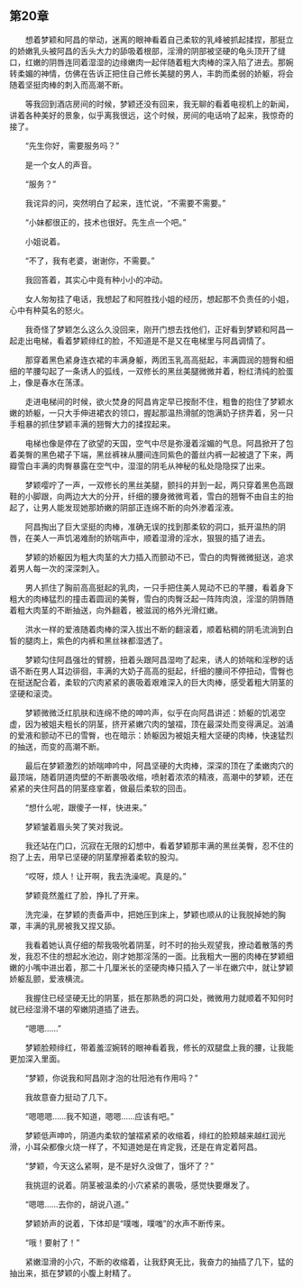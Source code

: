 ## 第20章

　　想着梦颖和阿昌的举动，迷离的眼神看着自己柔软的乳峰被抓起揉捏，那挺立的娇嫩乳头被阿昌的舌头大力的舔吸着根部，淫滑的阴部被坚硬的龟头顶开了缝口，红嫩的阴唇连同着湿湿的边缘嫩肉一起伴随着粗大肉棒的深入陷了进去。那婉转柔媚的神情，仿佛在告诉正把住自己修长美腿的男人，丰韵而柔弱的娇躯，将会随着坚挺肉棒的刺入而高潮不断。

　　等我回到酒店房间的时候，梦颖还没有回来，我无聊的看着电视机上的新闻，讲着各种美好的景象，似乎离我很远，这个时候，房间的电话响了起来，我惊奇的接了。

　　“先生你好，需要服务吗？”

　　是一个女人的声音。

　　“服务？”

　　我诧异的问，突然明白了起来，连忙说，“不需要不需要。”

　　“小妹都很正的，技术也很好。先生点一个吧。”

　　小姐说着。

　　“不了，我有老婆，谢谢你，不需要。”

　　我回答着，其实心中竟有种小小的冲动。

　　女人匆匆挂了电话，我想起了和阿胜找小姐的经历，想起那不负责任的小姐，心中有种莫名的怒火。

　　我奇怪了梦颖怎么这么久没回来，刚开门想去找他们，正好看到梦颖和阿昌一起走出电梯，看着梦颖绯红的脸，不知道是不是又在电梯里与阿昌调情了。

　　那穿着黑色紧身连衣裙的丰满身躯，两团玉乳高高挺起，丰满圆润的翘臀和细细的芊腰勾起了一条诱人的弧线，一双修长的黑丝美腿微微并着，粉红清纯的脸蛋上，像是春水在荡漾。

　　走进电梯间的时候，欲火焚身的阿昌肯定早已按耐不住，粗鲁的抱住了梦颖水嫩的娇躯，一只大手伸进裙衣的领口，握起那温热滑腻的饱满奶子挤弄着，另一只手粗暴的抓住梦颖丰满的翘臀大力的揉捏起来。

　　电梯也像是停在了欲望的天国，空气中尽是弥漫着淫媚的气息。阿昌掀开了包着美臀的黑色裙子下端，黑丝裤袜从腰间连同紫色的蕾丝内裤一起被退了下来，两瓣雪白丰满的肉臀暴露在空气中，湿湿的阴毛从神秘的私处隐隐探了出来。

　　梦颖嘤咛了一声，一双修长的黑丝美腿，颤抖的并到一起，两只穿着黑色高跟鞋的小脚跟，向两边大大的分开，纤细的腰身微微弯着，雪白的翘臀不由自主的抬起了，让男人能发现她那娇嫩的阴部正连绵不断的向外渗着淫液。

　　阿昌掏出了巨大坚挺的肉棒，准确无误的找到那柔软的洞口，抵开温热的阴唇，在美人一声饥渴难耐的娇喘声中，顺着湿滑的淫水，狠狠的插了进去。

　　梦颖的娇躯因为粗大肉茎的大力插入而颤动不已，雪白的肉臀微微挺送，追求着男人每一次的深深刺入。

　　男人抓住了胸前高高挺起的乳肉，一只手把住美人晃动不已的芊腰，看着身下粗大的肉棒猛烈的撞击着圆润的美臀，雪白的肉臀泛起一阵阵肉浪，淫湿的阴唇随着粗大肉茎的不断抽送，向外翻着，被滋润的格外光滑红嫩。

　　洪水一样的爱液随着肉棒的深入拔出不断的翻滚着，顺着粘稠的阴毛流淌到白皙的腿肉上，紫色的内裤和黑丝袜都湿透了。

　　梦颖勾住阿昌强壮的臂膀，扭着头跟阿昌湿吻了起来，诱人的娇喘和淫秽的话语不断在男人耳边徘徊，丰满的大奶子高高的挺起，纤细的腰间不停扭动，雪臀也在挺送配合着，柔软的穴肉紧紧的裹吸着艰难深入的巨大肉棒，感受着粗大阴茎的坚硬和滚烫。

　　梦颖微微泛红肌肤和连绵不绝的呻吟声，似乎在向阿昌讲述：娇躯的饥渴空虚，因为被姐夫粗长的阴茎，挤开紧嫩穴肉的皱褶，顶在最深处而变得满足。汹涌的爱液和颤动不已的雪臀，也在暗示：娇躯因为被姐夫粗大坚硬的肉棒，快速猛烈的抽送，而变的高潮不断。

　　最后在梦颖激烈的娇喘呻吟中，阿昌坚硬的大肉棒，深深的顶在了柔嫩肉穴的最顶端，随着阴道肉壁的不断裹吸收缩，喷射着浓浓的精液，高潮中的梦颖，还在紧紧的夹住阿昌的阴茎痉挛着，做最后柔软的回击。

　　“想什么呢，跟傻子一样，快进来。”

　　梦颖皱着眉头笑了笑对我说。

　　我还站在门口，沉寂在无限的幻想中，看着梦颖那丰满的黑丝美臀，忍不住的抱了上去，用早已坚硬的阴茎摩擦着柔软的股沟。

　　“哎呀，烦人！让开啊，我去洗澡呢。真是的。”

　　梦颖竟然羞红了脸，挣扎了开来。

　　洗完澡，在梦颖的责备声中，把她压到床上，梦颖也顺从的让我脱掉她的胸罩，丰满的乳房被我又捏又舔。

　　我看着她认真仔细的帮我吸吮着阴茎，时不时的抬头观望我，撩动着散落的秀发，我忍不住的想起水池边，刚才她那淫荡的一面。比我粗大一圈的肉棒在梦颖细嫩的小嘴中进出着，那二十几厘米长的坚硬肉棒只插入了一半在嫩穴中，就让梦颖娇躯乱颤，爱液横流。

　　我握住已经坚硬无比的阴茎，抵在那熟悉的洞口处，微微用力就顺着不知何时就已经湿滑不堪的窄嫩阴道插了进去。

　　“嗯嗯……”

　　梦颖脸颊绯红，带着羞涩婉转的眼神看着我，修长的双腿盘上我的腰，让我能更加深入里面。

　　“梦颖，你说我和阿昌刚才泡的壮阳池有作用吗？”

　　我故意奋力挺动了几下。

　　“嗯嗯嗯……我不知道，嗯嗯……应该有吧。”

　　梦颖低声呻吟，阴道内柔软的皱褶紧紧的收缩着，绯红的脸颊越来越红润光滑，小耳朵都像火烧一样了，不知道她是在肯定我，还是在肯定着阿昌。

　　“梦颖，今天这么紧啊，是不是好久没做了，饿坏了？”

　　我挑逗的说着。阴茎被温柔的小穴紧紧的裹吸，感觉快要爆发了。

　　“嗯嗯……去你的，胡说八道。”

　　梦颖娇声的说着，下体却是“噗嗤，噗嗤”的水声不断传来。

　　“哦！要射了！”

　　紧嫩湿滑的小穴，不断的收缩着，让我舒爽无比，我奋力的抽插了几下，猛的抽出来，抵在梦颖的小腹上射精了。

